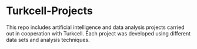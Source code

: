 # Turkcell-Projects
This repo includes artificial intelligence and data analysis projects carried out in cooperation with Turkcell. Each project was developed using different data sets and analysis techniques.

